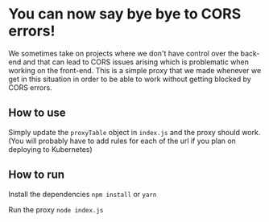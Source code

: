 # You can now say bye bye to CORS errors!
We sometimes take on projects where we don't have control over the back-end and that can lead to CORS issues arising which is problematic when working on the front-end. This is a simple proxy that we made whenever we get in this situation in order to be able to work without getting blocked by CORS errors.

## How to use
Simply update the `proxyTable` object in `index.js` and the proxy should work.
(You will probably have to add rules for each of the url if you plan on deploying to Kubernetes)

## How to run
Install the dependencies
``` npm install ```
or
``` yarn ```

Run the proxy
``` node index.js ```
